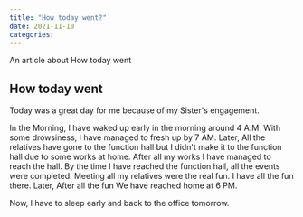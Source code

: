 ```yaml
---
title: "How today went?"
date: 2021-11-10
categories:
---
```


An article about How today went

## How today went

Today was a great day for me because of my Sister's engagement. 

In the Morning, I have waked up early in the morning around 4 A.M. With some drowsiness, I have managed to fresh up by 7 AM. Later, All the relatives have gone to the function hall but I didn't make it to the function hall due to some works at home. After all my works I have managed to reach the hall. By the time I have reached the function hall, all the events were completed. Meeting all my relatives were the real fun. I have all the fun there. Later, After all the fun We have reached home at 6 PM. 

Now, I have to sleep early and back to the office tomorrow.